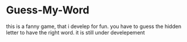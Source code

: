 # Guess-My-Word
this is a fanny game, that i develep for fun. you have to guess the hidden letter to have the right word.
it is still under develepement
